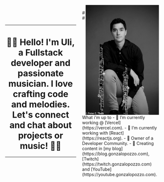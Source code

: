 <div style="display: flex; justify-content: center; align-items: center; flex-direction: row;">
  <div style="margin-right: 20px;">
    <hr>
    <h1 style="text-align: center;">🎵👋 Hello! I'm Uli, a Fullstack developer and passionate musician. I love crafting code and melodies. Let's connect and chat about projects or music! 📯📯</h1>
    <hr>
  </div>
  <div>
    <img alt="uli" align="right" src="./ulisesbyn2.jpg" width="240px" /><br />
  ## What i'm up to
- 🔭 I’m currently working @ [Vercel](https://vercel.com).
- 🌱 I’m currently working with [React](https://reactjs.org).
- 👯 Owner of a Developer Community.
- 💬 Creating content in [my blog](https://blog.gonzalopozzo.com), [Twitch](https://twitch.gonzalopozzo.com) and [YouTube](https://youtube.gonzalopozzo.com).
 </div>


</div>



